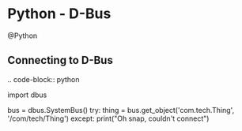 # Python - D-Bus
@Python 


Connecting to D-Bus
-------------------

.. code-block:: python

 import dbus
 
 bus = dbus.SystemBus()
 try:
 thing = bus.get_object('com.tech.Thing', '/com/tech/Thing')
 except:
 print("Oh snap, couldn't connect")

